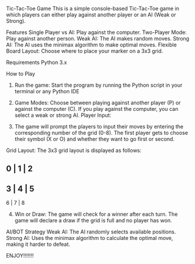 Tic-Tac-Toe Game
This is a simple console-based Tic-Tac-Toe game in which players can either play against another player or an AI (Weak or Strong).

Features
Single Player vs AI: Play against the computer.
Two-Player Mode: Play against another person.
Weak AI: The AI makes random moves.
Strong AI: The AI uses the minimax algorithm to make optimal moves.
Flexible Board Layout: Choose where to place your marker on a 3x3 grid.

Requirements
Python 3.x

How to Play
1. Run the game: Start the program by running the Python script in your terminal or any Python IDE


2. Game Modes: Choose between playing against another player (P) or against the computer (C).
If you play against the computer, you can select a weak or strong AI.
Player Input:

3. The game will prompt the players to input their moves by entering the corresponding number of the grid (0-8).
The first player gets to choose their symbol (X or O) and whether they want to go first or second.


Grid Layout: The 3x3 grid layout is displayed as follows:

 0 | 1 | 2
-----------
 3 | 4 | 5
-----------
 6 | 7 | 8
 
4. Win or Draw:
The game will check for a winner after each turn.
The game will declare a draw if the grid is full and no player has won.

AI/BOT Strategy
Weak AI: The AI randomly selects available positions.
Strong AI: Uses the minimax algorithm to calculate the optimal move, making it harder to defeat.

ENJOY!!!!!!!
